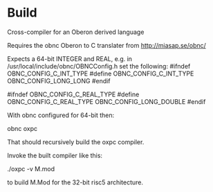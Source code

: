 # Build
Cross-compiler for an Oberon derived language

Requires the obnc Oberon to C translater from http://miasap.se/obnc/

Expects a 64-bit INTEGER and REAL, e.g. in /usr/local/include/obnc/OBNCConfig.h set the following:
\#ifndef OBNC_CONFIG_C_INT_TYPE
\#define OBNC_CONFIG_C_INT_TYPE OBNC_CONFIG_LONG_LONG
\#endif

\#ifndef OBNC_CONFIG_C_REAL_TYPE
\#define OBNC_CONFIG_C_REAL_TYPE OBNC_CONFIG_LONG_DOUBLE
\#endif

With obnc configured for 64-bit then:

obnc oxpc

That should recursively build the oxpc compiler.

Invoke the built compiler like this:

./oxpc -v M.mod

to build M.Mod for the 32-bit risc5 architecture.

